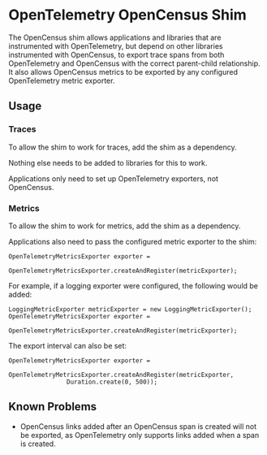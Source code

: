 
# OpenTelemetry OpenCensus Shim

The OpenCensus shim allows applications and libraries that are instrumented
with OpenTelemetry, but depend on other libraries instrumented with OpenCensus,
to export trace spans from both OpenTelemetry and OpenCensus with the correct
parent-child relationship. It also allows OpenCensus metrics to be exported by
any configured OpenTelemetry metric exporter.

## Usage

### Traces

To allow the shim to work for traces, add the shim as a dependency.

Nothing else needs to be added to libraries for this to work.

Applications only need to set up OpenTelemetry exporters, not OpenCensus.

### Metrics

To allow the shim to work for metrics, add the shim as a dependency.

Applications also need to pass the configured metric exporter to the shim:

```
OpenTelemetryMetricsExporter exporter =
         OpenTelemetryMetricsExporter.createAndRegister(metricExporter);
```

For example, if a logging exporter were configured, the following would be
added:

```
LoggingMetricExporter metricExporter = new LoggingMetricExporter();
OpenTelemetryMetricsExporter exporter =
         OpenTelemetryMetricsExporter.createAndRegister(metricExporter);
```

The export interval can also be set:

```
OpenTelemetryMetricsExporter exporter =
         OpenTelemetryMetricsExporter.createAndRegister(metricExporter,
                Duration.create(0, 500));
```

## Known Problems

* OpenCensus links added after an OpenCensus span is created will not be
exported, as OpenTelemetry only supports links added when a span is created.
